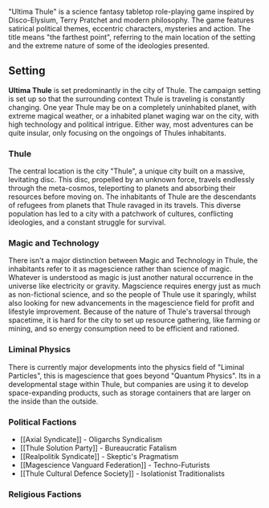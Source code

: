"Ultima Thule" is a science fantasy tabletop role-playing game inspired by Disco-Elysium, Terry Pratchet and modern philosophy. The game features satirical political themes, eccentric characters, mysteries and action. The title means "the farthest point", referring to the main location of the setting and the extreme nature of some of the ideologies presented.

## Setting
**Ultima Thule** is set predominantly in the city of Thule. The campaign setting is set up so that the surrounding context Thule is traveling is constantly changing. One year Thule may be on a completely uninhabited planet, with extreme magical weather, or a inhabited planet waging war on the city, with high technology and political intrigue. Either way, most adventures can be quite insular, only focusing on the ongoings of Thules inhabitants.
### Thule
The central location is the city "Thule", a unique city built on a massive, levitating disc. This disc, propelled by an unknown force, travels endlessly through the meta-cosmos, teleporting to planets and absorbing their resources before moving on. The inhabitants of Thule are the descendants of refugees from planets that Thule ravaged in its travels. This diverse population has led to a city with a patchwork of cultures, conflicting ideologies, and a constant struggle for survival.

### Magic and Technology
There isn't a major distinction between Magic and Technology in Thule, the inhabitants refer to it as magescience rather than science of magic. Whatever is understood as magic is just another natural occurrence in the universe like electricity or gravity. Magscience requires energy just as much as non-fictional science, and so the people of Thule use it sparingly, whilst also looking for new advancements in the magescience field for profit and lifestyle improvement.
Because of the nature of Thule's traversal through spacetime, it is hard for the city to set up resource gathering, like farming or mining, and so energy consumption need to be efficient and rationed.
### Liminal Physics
There is currently major developments into the physics field of "Liminal Particles", this is magescience that goes beyond "Quantum Physics". Its in a developmental stage within Thule, but companies are using it to develop space-expanding products, such as storage containers that are larger on the inside than the outside.


### Political Factions
- [[Axial Syndicate]] - Oligarchs Syndicalism
- [[Thule Solution Party]] - Bureaucratic Fatalism
- [[Realpolitik Syndicate]] - Skeptic's Pragmatism
- [[Magescience Vanguard Federation]] - Techno-Futurists
- [[Thule Cultural Defence Society]] - Isolationist Traditionalists

### Religious Factions